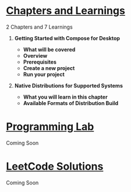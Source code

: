 # [Chapters and Learnings](https://raw.githubusercontent.com/AvijitKarmakar/Kotlin-Desktop-Application-Jetpack-Compose-Tutorial/test/KDAD/Chapters-Learnings/README.md)
2 Chapters and 7 Learnings

1. **Getting Started with Compose for Desktop**
   * **What will be covered**
   * **Overview**
   * **Prerequisites**
   * **Create a new project**
   * **Run your project**


2. **Native Distributions for Supported Systems**
   * **What you will learn in this chapter**
   * **Available Formats of Distribution Build**

# [Programming Lab]()
Coming Soon

# [LeetCode Solutions]()
Coming Soon
